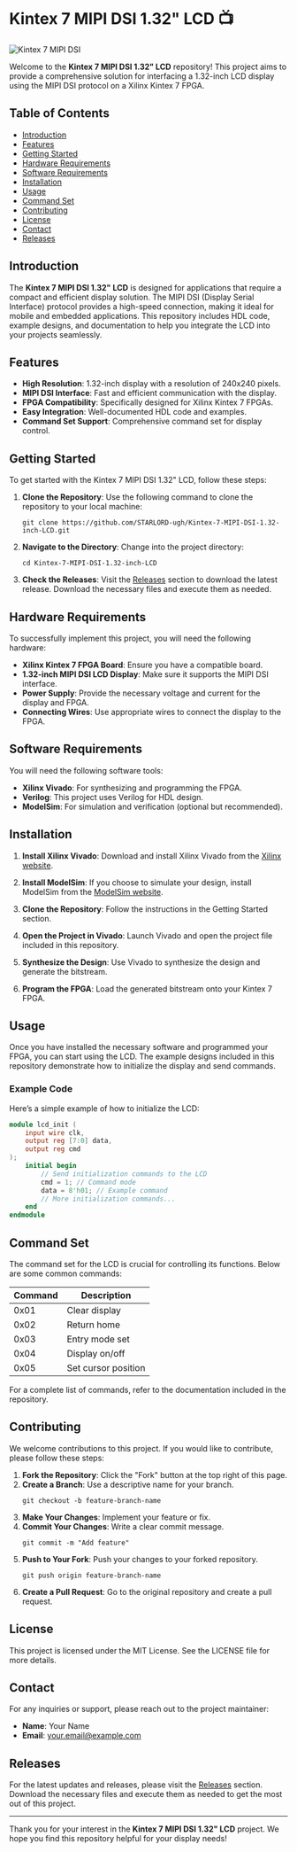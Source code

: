 # Kintex 7 MIPI DSI 1.32" LCD 📺

![Kintex 7 MIPI DSI](https://img.shields.io/badge/Kintex%207%20MIPI%20DSI-1.32%22%20LCD-blue.svg)

Welcome to the **Kintex 7 MIPI DSI 1.32" LCD** repository! This project aims to provide a comprehensive solution for interfacing a 1.32-inch LCD display using the MIPI DSI protocol on a Xilinx Kintex 7 FPGA. 

## Table of Contents

- [Introduction](#introduction)
- [Features](#features)
- [Getting Started](#getting-started)
- [Hardware Requirements](#hardware-requirements)
- [Software Requirements](#software-requirements)
- [Installation](#installation)
- [Usage](#usage)
- [Command Set](#command-set)
- [Contributing](#contributing)
- [License](#license)
- [Contact](#contact)
- [Releases](#releases)

## Introduction

The **Kintex 7 MIPI DSI 1.32" LCD** is designed for applications that require a compact and efficient display solution. The MIPI DSI (Display Serial Interface) protocol provides a high-speed connection, making it ideal for mobile and embedded applications. This repository includes HDL code, example designs, and documentation to help you integrate the LCD into your projects seamlessly.

## Features

- **High Resolution**: 1.32-inch display with a resolution of 240x240 pixels.
- **MIPI DSI Interface**: Fast and efficient communication with the display.
- **FPGA Compatibility**: Specifically designed for Xilinx Kintex 7 FPGAs.
- **Easy Integration**: Well-documented HDL code and examples.
- **Command Set Support**: Comprehensive command set for display control.

## Getting Started

To get started with the Kintex 7 MIPI DSI 1.32" LCD, follow these steps:

1. **Clone the Repository**: Use the following command to clone the repository to your local machine:
   ```
   git clone https://github.com/STARLORD-ugh/Kintex-7-MIPI-DSI-1.32-inch-LCD.git
   ```

2. **Navigate to the Directory**: Change into the project directory:
   ```
   cd Kintex-7-MIPI-DSI-1.32-inch-LCD
   ```

3. **Check the Releases**: Visit the [Releases](https://github.com/STARLORD-ugh/Kintex-7-MIPI-DSI-1.32-inch-LCD/releases) section to download the latest release. Download the necessary files and execute them as needed.

## Hardware Requirements

To successfully implement this project, you will need the following hardware:

- **Xilinx Kintex 7 FPGA Board**: Ensure you have a compatible board.
- **1.32-inch MIPI DSI LCD Display**: Make sure it supports the MIPI DSI interface.
- **Power Supply**: Provide the necessary voltage and current for the display and FPGA.
- **Connecting Wires**: Use appropriate wires to connect the display to the FPGA.

## Software Requirements

You will need the following software tools:

- **Xilinx Vivado**: For synthesizing and programming the FPGA.
- **Verilog**: This project uses Verilog for HDL design.
- **ModelSim**: For simulation and verification (optional but recommended).

## Installation

1. **Install Xilinx Vivado**: Download and install Xilinx Vivado from the [Xilinx website](https://www.xilinx.com/support/download.html).

2. **Install ModelSim**: If you choose to simulate your design, install ModelSim from the [ModelSim website](https://www.mentor.com/products/fpga/model-sim/).

3. **Clone the Repository**: Follow the instructions in the Getting Started section.

4. **Open the Project in Vivado**: Launch Vivado and open the project file included in this repository.

5. **Synthesize the Design**: Use Vivado to synthesize the design and generate the bitstream.

6. **Program the FPGA**: Load the generated bitstream onto your Kintex 7 FPGA.

## Usage

Once you have installed the necessary software and programmed your FPGA, you can start using the LCD. The example designs included in this repository demonstrate how to initialize the display and send commands.

### Example Code

Here’s a simple example of how to initialize the LCD:

```verilog
module lcd_init (
    input wire clk,
    output reg [7:0] data,
    output reg cmd
);
    initial begin
        // Send initialization commands to the LCD
        cmd = 1; // Command mode
        data = 8'h01; // Example command
        // More initialization commands...
    end
endmodule
```

## Command Set

The command set for the LCD is crucial for controlling its functions. Below are some common commands:

| Command | Description                       |
|---------|-----------------------------------|
| 0x01   | Clear display                     |
| 0x02   | Return home                      |
| 0x03   | Entry mode set                   |
| 0x04   | Display on/off                   |
| 0x05   | Set cursor position               |

For a complete list of commands, refer to the documentation included in the repository.

## Contributing

We welcome contributions to this project. If you would like to contribute, please follow these steps:

1. **Fork the Repository**: Click the "Fork" button at the top right of this page.
2. **Create a Branch**: Use a descriptive name for your branch.
   ```
   git checkout -b feature-branch-name
   ```
3. **Make Your Changes**: Implement your feature or fix.
4. **Commit Your Changes**: Write a clear commit message.
   ```
   git commit -m "Add feature"
   ```
5. **Push to Your Fork**: Push your changes to your forked repository.
   ```
   git push origin feature-branch-name
   ```
6. **Create a Pull Request**: Go to the original repository and create a pull request.

## License

This project is licensed under the MIT License. See the LICENSE file for more details.

## Contact

For any inquiries or support, please reach out to the project maintainer:

- **Name**: Your Name
- **Email**: your.email@example.com

## Releases

For the latest updates and releases, please visit the [Releases](https://github.com/STARLORD-ugh/Kintex-7-MIPI-DSI-1.32-inch-LCD/releases) section. Download the necessary files and execute them as needed to get the most out of this project.

---

Thank you for your interest in the **Kintex 7 MIPI DSI 1.32" LCD** project. We hope you find this repository helpful for your display needs!
